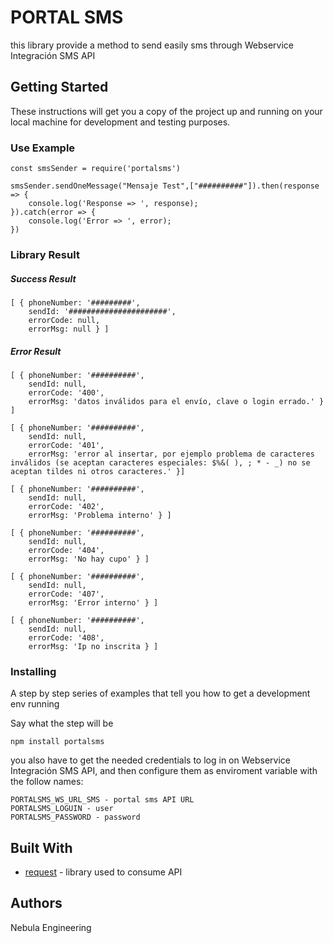 # PORTAL SMS

this library provide a method to send easily sms through Webservice Integración SMS API

## Getting Started

These instructions will get you a copy of the project up and running on your local machine for development and testing purposes.

### Use Example

```
const smsSender = require('portalsms')

smsSender.sendOneMessage("Mensaje Test",["##########"]).then(response => {
    console.log('Response => ', response);
}).catch(error => {
    console.log('Error => ', error);
})

```
### Library Result
##### Success Result

```
[ { phoneNumber: '#########',
    sendId: '######################',
    errorCode: null,
    errorMsg: null } ]
```
##### Error Result
```
[ { phoneNumber: '##########',
    sendId: null,
    errorCode: '400',
    errorMsg: 'datos inválidos para el envío, clave o login errado.' } ]
    
[ { phoneNumber: '##########',
    sendId: null,
    errorCode: '401',
    errorMsg: 'error al insertar, por ejemplo problema de caracteres inválidos (se aceptan caracteres especiales: $%&( ), ; * - _) no se aceptan tildes ni otros caracteres.' }]
    
[ { phoneNumber: '##########',
    sendId: null,
    errorCode: '402',
    errorMsg: 'Problema interno' } ]
    
[ { phoneNumber: '##########',
    sendId: null,
    errorCode: '404',
    errorMsg: 'No hay cupo' } ]
    
[ { phoneNumber: '##########',
    sendId: null,
    errorCode: '407',
    errorMsg: 'Error interno' } ]
    
[ { phoneNumber: '##########',
    sendId: null,
    errorCode: '408',
    errorMsg: 'Ip no inscrita } ]
```
### Installing

A step by step series of examples that tell you how to get a development env running

Say what the step will be

```
npm install portalsms
```
you also have to get the needed credentials to log in on Webservice Integración SMS API, and then configure them as enviroment variable 
with the follow names:
```
PORTALSMS_WS_URL_SMS - portal sms API URL
PORTALSMS_LOGUIN - user
PORTALSMS_PASSWORD - password
```
## Built With

* [request](https://github.com/request/request) - library used to consume API

## Authors
Nebula Engineering
